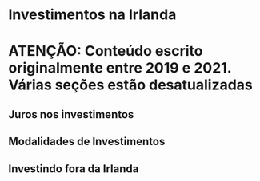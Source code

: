 # Investimentos na Irlanda

# **ATENÇÃO: Conteúdo escrito originalmente entre 2019 e 2021. Várias seções estão desatualizadas**

## Juros nos investimentos

## Modalidades de Investimentos

## Investindo fora da Irlanda
